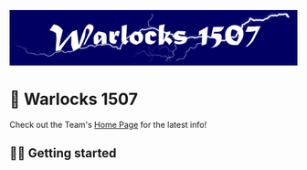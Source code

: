 
![image](../images/Warlocks%201507.png)

# 🧙 Warlocks 1507
Check out the Team's [Home Page](https://warlocks1507.com/cms/) for the latest info!


## 👩‍💻 Getting started


